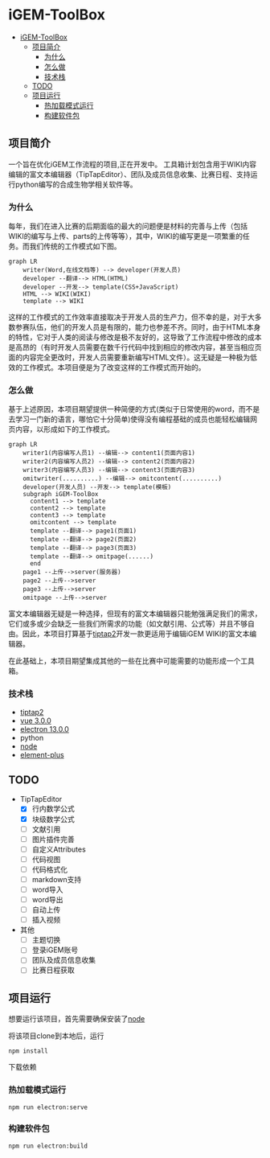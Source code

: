 # iGEM-ToolBox

- [iGEM-ToolBox](#igem-toolbox)
  - [项目简介](#项目简介)
    - [为什么](#为什么)
    - [怎么做](#怎么做)
    - [技术栈](#技术栈)
  - [TODO](#todo)
  - [项目运行](#项目运行)
    - [热加载模式运行](#热加载模式运行)
    - [构建软件包](#构建软件包)

## 项目简介

一个旨在优化iGEM工作流程的项目,正在开发中。
工具箱计划包含用于WIKI内容编辑的富文本编辑器（TipTapEditor）、团队及成员信息收集、比赛日程、支持运行python编写的合成生物学相关软件等。

### 为什么

每年，我们在进入比赛的后期面临的最大的问题便是材料的完善与上传（包括WIKI的编写与上传、parts的上传等等），其中，WIKI的编写更是一项繁重的任务。而我们传统的工作模式如下图。

```mermaid
graph LR
    writer(Word,在线文档等) --> developer(开发人员)
    developer --翻译--> HTML(HTML) 
    developer --开发--> template(CSS+JavaScript)
    HTML --> WIKI(WIKI)
    template --> WIKI
```

这样的工作模式的工作效率直接取决于开发人员的生产力，但不幸的是，对于大多数参赛队伍，他们的开发人员是有限的，能力也参差不齐。同时，由于HTML本身的特性，它对于人类的阅读与修改是极不友好的，这导致了工作流程中修改的成本是高昂的（有时开发人员需要在数千行代码中找到相应的修改内容，甚至当相应页面的内容完全更改时，开发人员需要重新编写HTML文件）。这无疑是一种极为低效的工作模式。本项目便是为了改变这样的工作模式而开始的。

### 怎么做

基于上述原因，本项目期望提供一种简便的方式(类似于日常使用的word，而不是去学习一门新的语言，哪怕它十分简单)使得没有编程基础的成员也能轻松编辑网页内容，以形成如下的工作模式。

```mermaid
graph LR
    writer1(内容编写人员1) --编辑--> content1(页面内容1)
    writer2(内容编写人员2) --编辑--> content2(页面内容2)
    writer3(内容编写人员3) --编辑--> content3(页面内容3)
    omitwriter(..........) --编辑--> omitcontent(..........)
    developer(开发人员) --开发--> template(模板)
    subgraph iGEM-ToolBox
      content1 --> template
      content2 --> template
      content3 --> template
      omitcontent --> template
      template --翻译--> page1(页面1)
      template --翻译--> page2(页面2)
      template --翻译--> page3(页面3)
      template --翻译--> omitpage(......)
      end
    page1 --上传-->server(服务器)
    page2 --上传-->server
    page3 --上传-->server
    omitpage --上传-->server
```

富文本编辑器无疑是一种选择，但现有的富文本编辑器只能勉强满足我们的需求，它们或多或少会缺乏一些我们所需求的功能（如文献引用、公式等）并且不够自由。因此，本项目打算基于[tiptap2](https://tiptap.dev/)开发一款更适用于编辑iGEM WIKI的富文本编辑器。

在此基础上，本项目期望集成其他的一些在比赛中可能需要的功能形成一个工具箱。

### 技术栈

- [tiptap2](https://tiptap.dev/)
- [vue 3.0.0](https://vue3js.cn/)
- [electron 13.0.0](https://www.electronjs.org/)
- python
- [node](https://nodejs.org/en/)
- [element-plus](https://element-plus.org/zh-CN/)

## TODO

- TipTapEditor
  - [x] 行内数学公式
  - [x] 块级数学公式
  - [ ] 文献引用
  - [ ] 图片插件完善
  - [ ] 自定义Attributes
  - [ ] 代码视图
  - [ ] 代码格式化
  - [ ] markdown支持
  - [ ] word导入
  - [ ] word导出
  - [ ] 自动上传
  - [ ] 插入视频
- 其他
  - [ ] 主题切换
  - [ ] 登录iGEM账号
  - [ ] 团队及成员信息收集
  - [ ] 比赛日程获取

## 项目运行

想要运行该项目，首先需要确保安装了[node](https://nodejs.org/en/)

将该项目clone到本地后，运行

```node
npm install
```

下载依赖

### 热加载模式运行

```node
npm run electron:serve
```

### 构建软件包

```node
npm run electron:build
```
